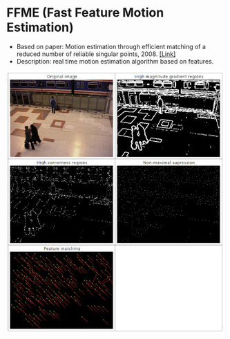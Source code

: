 # FFME (Fast Feature Motion Estimation)
- Based on paper: Motion estimation through efficient matching of a reduced number of reliable singular points, 2008. [[Link]](http://oa.upm.es/3802/1/INVE_MEM_2008_57317.pdf)
- Description: real time motion estimation algorithm based on features.

![FFME](images/FFME.png)